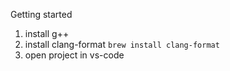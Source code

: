 Getting started

1. install g++
1. install clang-format `brew install clang-format`
1. open project in vs-code
